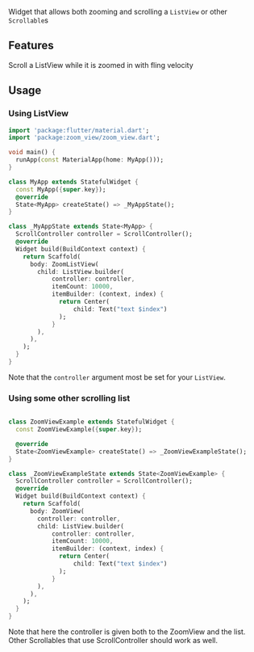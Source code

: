 Widget that allows both zooming and scrolling a `ListView` or other `Scrollable`s

## Features

Scroll a ListView while it is zoomed in with fling velocity

## Usage

### Using ListView

```dart
import 'package:flutter/material.dart';
import 'package:zoom_view/zoom_view.dart';

void main() {
  runApp(const MaterialApp(home: MyApp()));
}

class MyApp extends StatefulWidget {
  const MyApp({super.key});
  @override
  State<MyApp> createState() => _MyAppState();
}

class _MyAppState extends State<MyApp> {
  ScrollController controller = ScrollController();
  @override
  Widget build(BuildContext context) {
    return Scaffold(
      body: ZoomListView(
        child: ListView.builder(
            controller: controller,
            itemCount: 10000,
            itemBuilder: (context, index) {
              return Center(
                  child: Text("text $index")
              );
            }
        ),
      ),
    );
  }
}

```

Note that the `controller` argument most be set for your `ListView`.

### Using some other scrolling list

```dart

class ZoomViewExample extends StatefulWidget {
  const ZoomViewExample({super.key});

  @override
  State<ZoomViewExample> createState() => _ZoomViewExampleState();
}

class _ZoomViewExampleState extends State<ZoomViewExample> {
  ScrollController controller = ScrollController();
  @override
  Widget build(BuildContext context) {
    return Scaffold(
      body: ZoomView(
        controller: controller,
        child: ListView.builder(
            controller: controller,
            itemCount: 10000,
            itemBuilder: (context, index) {
              return Center(
                  child: Text("text $index")
              );
            }
        ),
      ),
    );
  }
}

```

Note that here the controller is given both to the ZoomView and the list. Other Scrollables that use ScrollController should work as well.

